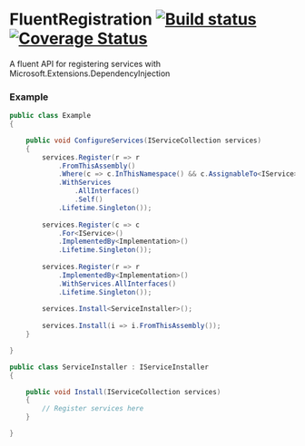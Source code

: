 # FluentRegistration [![Build status](https://ci.appveyor.com/api/projects/status/6o3s84ls1k92ktwp?svg=true)](https://ci.appveyor.com/project/nwendel/fluentregistration-p176b) [![Coverage Status](https://coveralls.io/repos/github/nwendel/FluentRegistration/badge.svg?branch=master)](https://coveralls.io/github/nwendel/FluentRegistration?branch=master)

A fluent API for registering services with Microsoft.Extensions.DependencyInjection

### Example
```csharp
public class Example
{

    public void ConfigureServices(IServiceCollection services)
    {
        services.Register(r => r
            .FromThisAssembly()
            .Where(c => c.InThisNamespace() && c.AssignableTo<IService>())
            .WithServices
                .AllInterfaces()
                .Self()
            .Lifetime.Singleton());
            
        services.Register(c => c
            .For<IService>()
            .ImplementedBy<Implementation>()
            .Lifetime.Singleton());
            
        services.Register(r => r
            .ImplementedBy<Implementation>()
            .WithServices.AllInterfaces()
            .Lifetime.Singleton());
            
        services.Install<ServiceInstaller>();
        
        services.Install(i => i.FromThisAssembly());
    }

}

public class ServiceInstaller : IServiceInstaller
{

    public void Install(IServiceCollection services)
    {
        // Register services here
    }

}
```
